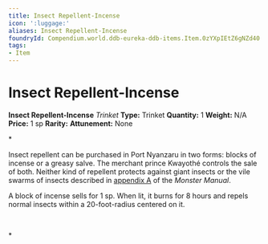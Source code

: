 ```yaml
---
title: Insect Repellent-Incense
icon: ':luggage:'
aliases: Insect Repellent-Incense
foundryId: Compendium.world.ddb-eureka-ddb-items.Item.0zYXpIEtZ6gNZd40
tags:
- Item
---
```


# Insect Repellent-Incense

**Insect Repellent-Incense**
_Trinket_
**Type:** Trinket
**Quantity:** 1
**Weight:** N/A
**Price:** 1 sp
**Rarity:** 
**Attunement:** None

*<p>Insect repellent can be purchased in Port Nyanzaru in two forms: blocks of incense or a greasy salve. The merchant prince Kwayothé controls the sale of both. Neither kind of repellent protects against giant insects or the vile swarms of insects described in <a href="https://www.dndbeyond.com/compendium/rules/mm/miscellaneous-creatures">appendix A</a> of the *Monster Manual*.

A block of incense sells for 1 sp. When lit, it burns for 8 hours and repels normal insects within a 20-foot-radius centered on it.

 </p>*